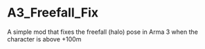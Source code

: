 # A3_Freefall_Fix
A simple mod that fixes the freefall (halo) pose in Arma 3 when the character is above +100m
